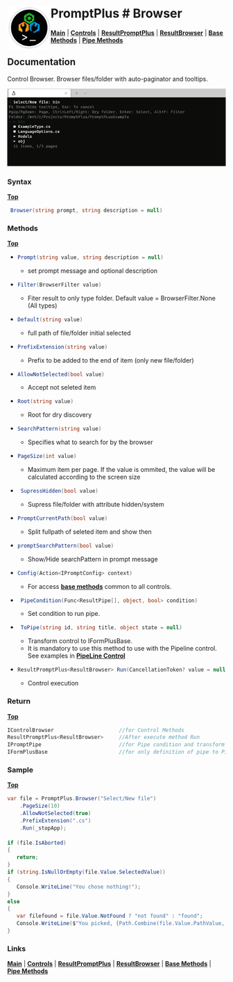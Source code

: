 # <img align="left" width="100" height="100" src="./images/icon.png"> PromptPlus # Browser
[**Main**](index.md#help) | 
[**Controls**](index.md#apis) |
[**ResultPromptPlus**](resultpromptplus) |
[**ResultBrowser**](resultbrowser) |
[**Base Methods**](basemethods) |
[**Pipe Methods**](pipemethods)


## Documentation
Control Browser. Browser files/folder with auto-paginator and tooltips.

![](./images/Browser.gif)

### Syntax
[**Top**](#-promptplus--browser)

```csharp
 Browser(string prompt, string description = null)
 ```

### Methods
[**Top**](#-promptplus--browser)

- ```csharp
  Prompt(string value, string description = null)
  ``` 
  - set prompt message and optional description

- ```csharp
  Filter(BrowserFilter value)
    ```
    - Fiter result to only type folder. Default value = BrowserFilter.None (All types)   

- ```csharp
  Default(string value)
    ```
    - full path of file/folder initial selected

- ```csharp
  PrefixExtension(string value)
    ```
    - Prefix to be added to the end of item (only new file/folder)

- ```csharp
  AllowNotSelected(bool value)
    ```
    - Accept not seleted item

- ```csharp
  Root(string value)
    ```
    - Root for dry discovery

- ```csharp
  SearchPattern(string value)
    ```
    - Specifies what to search for by the browser

- ```csharp
  PageSize(int value)
    ```
    - Maximum item per page. If the value is ommited, the value will be calculated according to the screen size 

- ```csharp
   SupressHidden(bool value)
    ```
    - Supress file/folder with attribute hidden/system

- ```csharp
  PromptCurrentPath(bool value)
    ```
    - Split fullpath of seleted item and show then

- ```csharp
  promptSearchPattern(bool value)
    ```
    - Show/Hide searchPattern in prompt message

- ```csharp
  Config(Action<IPromptConfig> context)
  ``` 
  - For access [**base methods**](basemethods) common to all controls.

- ```csharp
   PipeCondition(Func<ResultPipe[], object, bool> condition)
  ``` 
  - Set condition to run pipe.

- ```csharp
   ToPipe(string id, string title, object state = null)
  ``` 
  - Transform control to IFormPlusBase.
  - It is mandatory to use this method to use with the Pipeline control. See examples in [**PipeLine Control**](pipeline)

- ```csharp
  ResultPromptPlus<ResultBrowser> Run(CancellationToken? value = null)
  ``` 
	- Control execution

### Return
[**Top**](#-promptplus--browser)

```csharp
IControlBrowser                     //for Control Methods
ResultPromptPlus<ResultBrowser>     //After execute method Run
IPromptPipe                         //for Pipe condition and transform to IFormPlusBase 
IFormPlusBase                       //for only definition of pipe to Pipeline Control
```

### Sample
[**Top**](#-promptplus--browser)

```csharp
var file = PromptPlus.Browser("Select/New file")
    .PageSize(10)
    .AllowNotSelected(true)
    .PrefixExtension(".cs")
    .Run(_stopApp);

if (file.IsAborted)
{
   return;
}
if (string.IsNullOrEmpty(file.Value.SelectedValue))
{
   Console.WriteLine("You chose nothing!");
}
else
{
   var filefound = file.Value.NotFound ? "not found" : "found";
   Console.WriteLine($"You picked, {Path.Combine(file.Value.PathValue, file.Value.SelectedValue)} and {filefound}");
}
```

### Links
[**Main**](index.md#help) | 
[**Controls**](index.md#apis) |
[**ResultPromptPlus**](resultpromptplus) |
[**ResultBrowser**](resultbrowser) |
[**Base Methods**](basemethods) |
[**Pipe Methods**](pipemethods)
